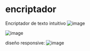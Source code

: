 # encriptador
Encriptador de texto intuitivo
![image](https://github.com/user-attachments/assets/d7608407-bda1-41a9-bd4e-2f38768de683)

![image](https://github.com/user-attachments/assets/25bf8b7c-dd59-4a1e-8c6c-ad758e708faa)

diseño responsive:
![image](https://github.com/user-attachments/assets/d58be192-46df-4169-9af3-a781d408d0f9)
